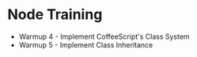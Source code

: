 Node Training
================

- Warmup 4 - Implement CoffeeScript's Class System
- Warmup 5 - Implement Class Inheritance
